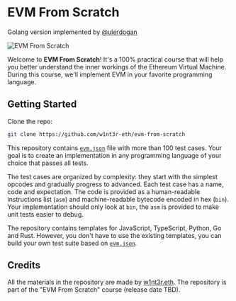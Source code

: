 # EVM From Scratch

Golang version implemented by [@ulerdogan](https://github.com/ulerdogan/)

![EVM From Scratch](.github/logo.png)

Welcome to **EVM From Scratch**! It's a 100% practical course that will help you better understand the inner workings of the Ethereum Virtual Machine. During this course, we'll implement EVM in your favorite programming language.

## Getting Started

Clone the repo:

```sh
git clone https://github.com/w1nt3r-eth/evm-from-scratch
```

This repository contains [`evm.json`](./evm.json) file with more than 100 test cases. Your goal is to create an implementation in any programming language of your choice that passes all tests.

The test cases are organized by complexity: they start with the simplest opcodes and gradually progress to advanced. Each test case has a name, code and expectation. The code is provided as a human-readable instructions list (`asm`) and machine-readable bytecode encoded in hex (`bin`). Your implementation should only look at `bin`, the `asm` is provided to make unit tests easier to debug.

The repository contains templates for JavaScript, TypeScript, Python, Go and Rust. However, you don't have to use the existing templates, you can build your own test suite based on [`evm.json`](./evm.json).

## Credits

All the materials in the repository are made by [w1nt3r.eth](https://twitter.com/w1nt3r_eth). The repository is part of the "EVM From Scratch" course (release date TBD).

